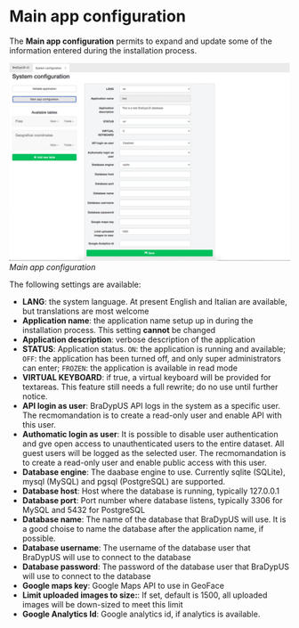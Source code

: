 # Main app configuration

The **Main app configuration** permits to expand and update some of the information entered
during the installation process.

![screenshot](./../images/setup/main_app_cfg.png "Main app configuration") 
*Main app configuration*

The following settings are available:

- **LANG**: the system language. At present English and Italian are available, 
but translations are most welcome
- **Application name**: the application name setup up in during the installation process.
This setting **cannot** be changed
- **Application description**: verbose description of the application
- **STATUS**: Application status. `ON`: the application is running and available; `OFF`: the application has been turned off, and only super administrators can enter; `FROZEN`: the application is available in read mode
- **VIRTUAL KEYBOARD**: if true, a virtual keyboard will be provided for textareas.
This feature still needs a full rewrite; do no use until further notice.
- **API login as user**: BraDypUS API logs in the system as a specific user.
The recmomandation is to create a read-only user and enable API with this user.
- **Authomatic login as user**: It is possible to disable user authentication and gve open access to unauthenticated users to the entire dataset. All guest users will be logged as the selected user. The recmomandation is to create a read-only user and enable public access with this user.
- **Database engine**: The daabase engine to use. Currently sqlite (SQLite), mysql (MySQL) and pgsql (PostgreSQL) are supported.
- **Database host**: Host where the database is running, typically 127.0.0.1
- **Database port**: Port number where database listens, typically 3306 for MySQL and 5432 for PostgreSQL
- **Database name**: The name of the database that BraDypUS will use. It is a good choise to name the database after the application name, if possible.
- **Database username**: The username of the database user that BraDypUS will use to connect to the database
- **Database password**: The password of the database user that BraDypUS will use to connect to the database
- **Google maps key**: Google Maps API to use in GeoFace
- **Limit uploaded images to size:**: If set, default is 1500, all uploaded images will be down-sized to meet this limit
- **Google Analytics Id**: Google analytics id, if analytics is available.


